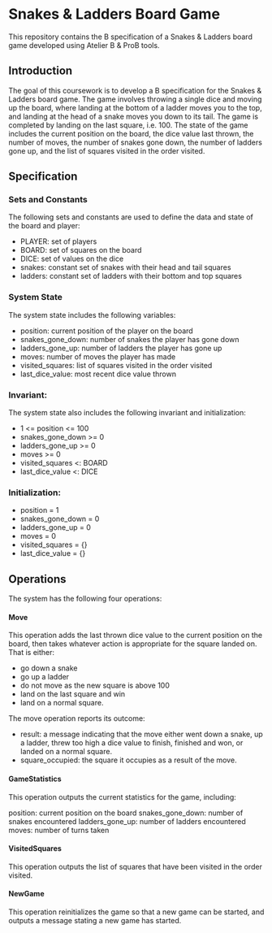# Snakes & Ladders Board Game
This repository contains the B specification of a Snakes & Ladders board game developed using Atelier B & ProB tools.

## Introduction
The goal of this coursework is to develop a B specification for the Snakes & Ladders board game. The game involves throwing a single dice and moving up the board, where landing at the bottom of a ladder moves you to the top, and landing at the head of a snake moves you down to its tail. The game is completed by landing on the last square, i.e. 100. The state of the game includes the current position on the board, the dice value last thrown, the number of moves, the number of snakes gone down, the number of ladders gone up, and the list of squares visited in the order visited.

## Specification
### Sets and Constants
The following sets and constants are used to define the data and state of the board and player:

* PLAYER: set of players
* BOARD: set of squares on the board
* DICE: set of values on the dice
* snakes: constant set of snakes with their head and tail squares
* ladders: constant set of ladders with their bottom and top squares

### System State
The system state includes the following variables:

* position: current position of the player on the board
* snakes_gone_down: number of snakes the player has gone down
* ladders_gone_up: number of ladders the player has gone up
* moves: number of moves the player has made
* visited_squares: list of squares visited in the order visited
* last_dice_value: most recent dice value thrown

### Invariant:
The system state also includes the following invariant and initialization:

* 1 <= position <= 100
* snakes_gone_down >= 0
* ladders_gone_up >= 0
* moves >= 0
* visited_squares <: BOARD
* last_dice_value <: DICE

### Initialization:

* position = 1
* snakes_gone_down = 0
* ladders_gone_up = 0
* moves = 0
* visited_squares = {}
* last_dice_value = {}

## Operations
The system has the following four operations:

#### Move
This operation adds the last thrown dice value to the current position on the board, then takes whatever action is appropriate for the square landed on. That is either:

* go down a snake
* go up a ladder
* do not move as the new square is above 100
* land on the last square and win
* land on a normal square.

The move operation reports its outcome:

* result: a message indicating that the move either went down a snake, up a ladder, threw too high a dice value to finish, finished and won, or landed on a normal square.
* square_occupied: the square it occupies as a result of the move.

#### GameStatistics
This operation outputs the current statistics for the game, including:

position: current position on the board
snakes_gone_down: number of snakes encountered
ladders_gone_up: number of ladders encountered
moves: number of turns taken

#### VisitedSquares
This operation outputs the list of squares that have been visited in the order visited.

#### NewGame
This operation reinitializes the game so that a new game can be started, and outputs a message stating a new game has started.
